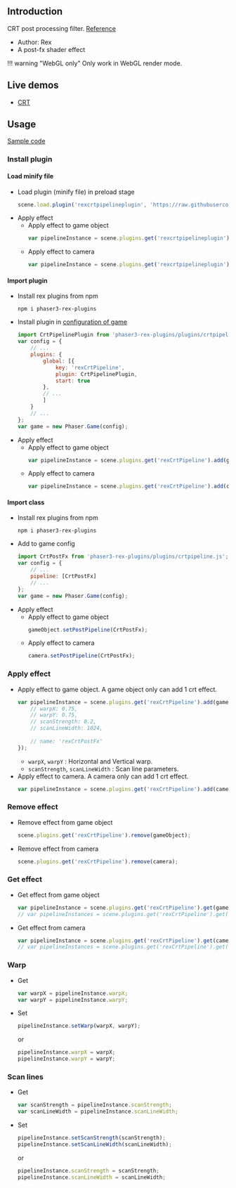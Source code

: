 ## Introduction

CRT post processing filter. [Reference](https://www.shadertoy.com/view/WsVSzV)

- Author: Rex
- A post-fx shader effect

!!! warning "WebGL only"
    Only work in WebGL render mode.

## Live demos

- [CRT](https://codepen.io/rexrainbow/pen/qBGoeOO)

## Usage

[Sample code](https://github.com/rexrainbow/phaser3-rex-notes/tree/master/examples/shader-crt)

### Install plugin

#### Load minify file

- Load plugin (minify file) in preload stage
    ```javascript
    scene.load.plugin('rexcrtpipelineplugin', 'https://raw.githubusercontent.com/rexrainbow/phaser3-rex-notes/master/dist/rexcrtpipelineplugin.min.js', true);
    ```
- Apply effect
    - Apply effect to game object
        ```javascript
        var pipelineInstance = scene.plugins.get('rexcrtpipelineplugin').add(gameObject, config);
        ```
    - Apply effect to camera
        ```javascript
        var pipelineInstance = scene.plugins.get('rexcrtpipelineplugin').add(camera, config);
        ```

#### Import plugin

- Install rex plugins from npm
    ```
    npm i phaser3-rex-plugins
    ```
- Install plugin in [configuration of game](game.md#configuration)
    ```javascript
    import CrtPipelinePlugin from 'phaser3-rex-plugins/plugins/crtpipeline-plugin.js';
    var config = {
        // ...
        plugins: {
            global: [{
                key: 'rexCrtPipeline',
                plugin: CrtPipelinePlugin,
                start: true
            },
            // ...
            ]
        }
        // ...
    };
    var game = new Phaser.Game(config);
    ```
- Apply effect
    - Apply effect to game object
        ```javascript
        var pipelineInstance = scene.plugins.get('rexCrtPipeline').add(gameObject, config);
        ```
    - Apply effect to camera
        ```javascript
        var pipelineInstance = scene.plugins.get('rexCrtPipeline').add(camera, config);
        ```

#### Import class

- Install rex plugins from npm
    ```
    npm i phaser3-rex-plugins
    ```
- Add to game config
    ```javascript
    import CrtPostFx from 'phaser3-rex-plugins/plugins/crtpipeline.js';
    var config = {
        // ...
        pipeline: [CrtPostFx]
        // ...
    };
    var game = new Phaser.Game(config);
    ```
- Apply effect
    - Apply effect to game object
        ```javascript
        gameObject.setPostPipeline(CrtPostFx);
        ```
    - Apply effect to camera
        ```javascript
        camera.setPostPipeline(CrtPostFx);
        ```

### Apply effect

- Apply effect to game object. A game object only can add 1 crt effect.
    ```javascript
    var pipelineInstance = scene.plugins.get('rexCrtPipeline').add(gameObject, {
        // warpX: 0.75,
        // warpY: 0.75,
        // scanStrength: 0.2,
        // scanLineWidth: 1024,
        
        // name: 'rexCrtPostFx'
    });
    ```
    - `warpX`, `warpY` : Horizontal and Vertical warp.
    - `scanStrength`, `scanLineWidth` : Scan line parameters.
- Apply effect to camera. A camera only can add 1 crt effect.
    ```javascript
    var pipelineInstance = scene.plugins.get('rexCrtPipeline').add(camera, config);
    ```

### Remove effect

- Remove effect from game object
    ```javascript
    scene.plugins.get('rexCrtPipeline').remove(gameObject);
    ```
- Remove effect from camera
    ```javascript
    scene.plugins.get('rexCrtPipeline').remove(camera);
    ```

### Get effect

- Get effect from game object
    ```javascript
    var pipelineInstance = scene.plugins.get('rexCrtPipeline').get(gameObject)[0];
    // var pipelineInstances = scene.plugins.get('rexCrtPipeline').get(gameObject);
    ```
- Get effect from camera
    ```javascript
    var pipelineInstance = scene.plugins.get('rexCrtPipeline').get(camera)[0];
    // var pipelineInstances = scene.plugins.get('rexCrtPipeline').get(camera);
    ```

### Warp

- Get
    ```javascript
    var warpX = pipelineInstance.warpX;
    var warpY = pipelineInstance.warpY;
    ```
- Set
    ```javascript
    pipelineInstance.setWarp(warpX, warpY);
    ```
    or
    ```javascript
    pipelineInstance.warpX = warpX;
    pipelineInstance.warpY = warpY;
    ```

### Scan lines

- Get
    ```javascript
    var scanStrength = pipelineInstance.scanStrength;
    var scanLineWidth = pipelineInstance.scanLineWidth;
    ```
- Set
    ```javascript
    pipelineInstance.setScanStrength(scanStrength);
    pipelineInstance.setScanLineWidth(scanLineWidth);
    ```
    or
    ```javascript
    pipelineInstance.scanStrength = scanStrength;
    pipelineInstance.scanLineWidth = scanLineWidth;
    ```
